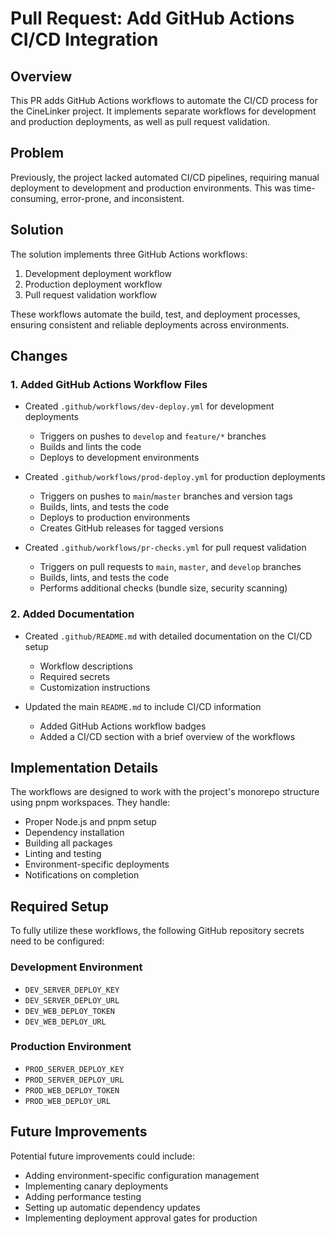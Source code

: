 # Pull Request: Add GitHub Actions CI/CD Integration

## Overview

This PR adds GitHub Actions workflows to automate the CI/CD process for the CineLinker project. It implements separate workflows for development and production deployments, as well as pull request validation.

## Problem

Previously, the project lacked automated CI/CD pipelines, requiring manual deployment to development and production environments. This was time-consuming, error-prone, and inconsistent.

## Solution

The solution implements three GitHub Actions workflows:
1. Development deployment workflow
2. Production deployment workflow
3. Pull request validation workflow

These workflows automate the build, test, and deployment processes, ensuring consistent and reliable deployments across environments.

## Changes

### 1. Added GitHub Actions Workflow Files

- Created `.github/workflows/dev-deploy.yml` for development deployments
  - Triggers on pushes to `develop` and `feature/*` branches
  - Builds and lints the code
  - Deploys to development environments

- Created `.github/workflows/prod-deploy.yml` for production deployments
  - Triggers on pushes to `main`/`master` branches and version tags
  - Builds, lints, and tests the code
  - Deploys to production environments
  - Creates GitHub releases for tagged versions

- Created `.github/workflows/pr-checks.yml` for pull request validation
  - Triggers on pull requests to `main`, `master`, and `develop` branches
  - Builds, lints, and tests the code
  - Performs additional checks (bundle size, security scanning)

### 2. Added Documentation

- Created `.github/README.md` with detailed documentation on the CI/CD setup
  - Workflow descriptions
  - Required secrets
  - Customization instructions

- Updated the main `README.md` to include CI/CD information
  - Added GitHub Actions workflow badges
  - Added a CI/CD section with a brief overview of the workflows

## Implementation Details

The workflows are designed to work with the project's monorepo structure using pnpm workspaces. They handle:

- Proper Node.js and pnpm setup
- Dependency installation
- Building all packages
- Linting and testing
- Environment-specific deployments
- Notifications on completion

## Required Setup

To fully utilize these workflows, the following GitHub repository secrets need to be configured:

### Development Environment
- `DEV_SERVER_DEPLOY_KEY`
- `DEV_SERVER_DEPLOY_URL`
- `DEV_WEB_DEPLOY_TOKEN`
- `DEV_WEB_DEPLOY_URL`

### Production Environment
- `PROD_SERVER_DEPLOY_KEY`
- `PROD_SERVER_DEPLOY_URL`
- `PROD_WEB_DEPLOY_TOKEN`
- `PROD_WEB_DEPLOY_URL`

## Future Improvements

Potential future improvements could include:
- Adding environment-specific configuration management
- Implementing canary deployments
- Adding performance testing
- Setting up automatic dependency updates
- Implementing deployment approval gates for production
